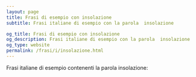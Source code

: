 ```yaml
---
layout: page
title: Frasi di esempio con insolazione 
subtitle: Frasi italiane di esempio con la parola  insolazione

og_title: Frasi di esempio con insolazione 
og_description: Frasi italiane di esempio con la parola  insolazione
og_type: website
permalink: /frasi/i/insolazione.html
---
```


Frasi italiane di esempio contenenti la parola insolazione:


